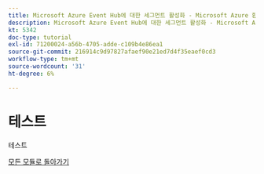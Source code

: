 ```yaml
---
title: Microsoft Azure Event Hub에 대한 세그먼트 활성화 - Microsoft Azure 환경 구성
description: Microsoft Azure Event Hub에 대한 세그먼트 활성화 - Microsoft Azure 환경 구성
kt: 5342
doc-type: tutorial
exl-id: 71200024-a56b-4705-adde-c109b4e86ea1
source-git-commit: 216914c9d97827afaef90e21ed7d4f35eaef0cd3
workflow-type: tm+mt
source-wordcount: '31'
ht-degree: 6%

---
```


# 테스트

테스트

[모든 모듈로 돌아가기](./../../../overview.md)
